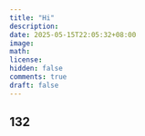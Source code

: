 ```yaml
---
title: "Hi"
description: 
date: 2025-05-15T22:05:32+08:00
image: 
math: 
license: 
hidden: false
comments: true
draft: false
---
```


## 132